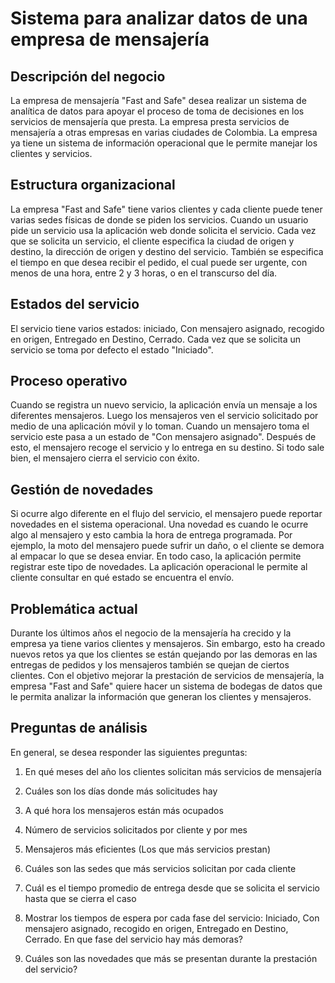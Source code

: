 # Sistema para analizar datos de una empresa de mensajería

## Descripción del negocio

La empresa de mensajería "Fast and Safe" desea realizar un sistema de analítica de datos para apoyar el proceso de toma de decisiones en los servicios de mensajería que presta. La empresa presta servicios de mensajería a otras empresas en varias ciudades de Colombia. La empresa ya tiene un sistema de información operacional que le permite manejar los clientes y servicios.

## Estructura organizacional

La empresa "Fast and Safe" tiene varios clientes y cada cliente puede tener varias sedes físicas de donde se piden los servicios. Cuando un usuario pide un servicio usa la aplicación web donde solicita el servicio. Cada vez que se solicita un servicio, el cliente especifica la ciudad de origen y destino, la dirección de origen y destino del servicio. También se especifica el tiempo en que desea recibir el pedido, el cual puede ser urgente, con menos de una hora, entre 2 y 3 horas, o en el transcurso del día.

## Estados del servicio

El servicio tiene varios estados: iniciado, Con mensajero asignado, recogido en origen, Entregado en Destino, Cerrado. Cada vez que se solicita un servicio se toma por defecto el estado "Iniciado".

## Proceso operativo

Cuando se registra un nuevo servicio, la aplicación envía un mensaje a los diferentes mensajeros. Luego los mensajeros ven el servicio solicitado por medio de una aplicación móvil y lo toman. Cuando un mensajero toma el servicio este pasa a un estado de "Con mensajero asignado". Después de esto, el mensajero recoge el servicio y lo entrega en su destino. Si todo sale bien, el mensajero cierra el servicio con éxito.

## Gestión de novedades

Si ocurre algo diferente en el flujo del servicio, el mensajero puede reportar novedades en el sistema operacional. Una novedad es cuando le ocurre algo al mensajero y esto cambia la hora de entrega programada. Por ejemplo, la moto del mensajero puede sufrir un daño, o el cliente se demora al empacar lo que se desea enviar. En todo caso, la aplicación permite registrar este tipo de novedades. La aplicación operacional le permite al cliente consultar en qué estado se encuentra el envío.

## Problemática actual

Durante los últimos años el negocio de la mensajería ha crecido y la empresa ya tiene varios clientes y mensajeros. Sin embargo, esto ha creado nuevos retos ya que los clientes se están quejando por las demoras en las entregas de pedidos y los mensajeros también se quejan de ciertos clientes. Con el objetivo mejorar la prestación de servicios de mensajería, la empresa "Fast and Safe" quiere hacer un sistema de bodegas de datos que le permita analizar la información que generan los clientes y mensajeros.

## Preguntas de análisis

En general, se desea responder las siguientes preguntas:

1. En qué meses del año los clientes solicitan más servicios de mensajería

2. Cuáles son los días donde más solicitudes hay

3. A qué hora los mensajeros están más ocupados

4. Número de servicios solicitados por cliente y por mes

5. Mensajeros más eficientes (Los que más servicios prestan)

6. Cuáles son las sedes que más servicios solicitan por cada cliente

7. Cuál es el tiempo promedio de entrega desde que se solicita el servicio hasta que se cierra el caso

8. Mostrar los tiempos de espera por cada fase del servicio: Iniciado, Con mensajero asignado, recogido en origen, Entregado en Destino, Cerrado. En que fase del servicio hay más demoras?

9. Cuáles son las novedades que más se presentan durante la prestación del servicio?